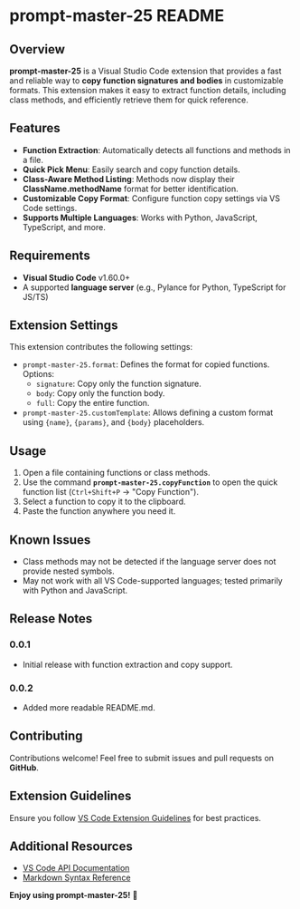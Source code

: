 # prompt-master-25 README

## Overview

**prompt-master-25** is a Visual Studio Code extension that provides a fast and reliable way to **copy function signatures and bodies** in customizable formats. This extension makes it easy to extract function details, including class methods, and efficiently retrieve them for quick reference.

## Features

- **Function Extraction**: Automatically detects all functions and methods in a file.
- **Quick Pick Menu**: Easily search and copy function details.
- **Class-Aware Method Listing**: Methods now display their **ClassName.methodName** format for better identification.
- **Customizable Copy Format**: Configure function copy settings via VS Code settings.
- **Supports Multiple Languages**: Works with Python, JavaScript, TypeScript, and more.

## Requirements

- **Visual Studio Code** v1.60.0+
- A supported **language server** (e.g., Pylance for Python, TypeScript for JS/TS)

## Extension Settings

This extension contributes the following settings:

- `prompt-master-25.format`: Defines the format for copied functions. Options:
  - `signature`: Copy only the function signature.
  - `body`: Copy only the function body.
  - `full`: Copy the entire function.
- `prompt-master-25.customTemplate`: Allows defining a custom format using `{name}`, `{params}`, and `{body}` placeholders.

## Usage

1. Open a file containing functions or class methods.
2. Use the command **`prompt-master-25.copyFunction`** to open the quick function list (`Ctrl+Shift+P` → "Copy Function").
3. Select a function to copy it to the clipboard.
4. Paste the function anywhere you need it.

## Known Issues

- Class methods may not be detected if the language server does not provide nested symbols.
- May not work with all VS Code-supported languages; tested primarily with Python and JavaScript.

## Release Notes

### 0.0.1

- Initial release with function extraction and copy support.

### 0.0.2

- Added more readable README.md.

## Contributing

Contributions welcome! Feel free to submit issues and pull requests on **GitHub**.

## Extension Guidelines

Ensure you follow [VS Code Extension Guidelines](https://code.visualstudio.com/api/references/extension-guidelines) for best practices.

## Additional Resources

- [VS Code API Documentation](https://code.visualstudio.com/api)
- [Markdown Syntax Reference](https://help.github.com/articles/markdown-basics/)

**Enjoy using prompt-master-25!** 🚀
